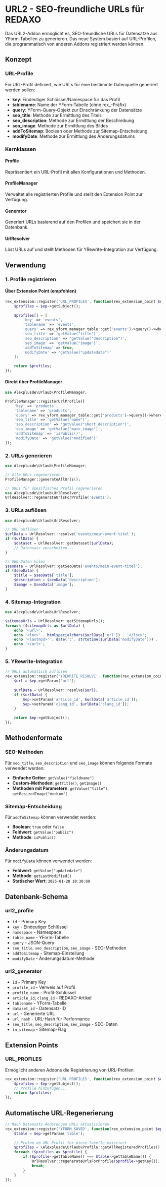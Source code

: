 # URL2 - SEO-freundliche URLs für REDAXO

Das URL2-Addon ermöglicht es, SEO-freundliche URLs für Datensätze aus YForm-Tabellen zu generieren. Das neue System basiert auf URL-Profilen, die programmatisch von anderen Addons registriert werden können.

## Konzept

### URL-Profile

Ein URL-Profil definiert, wie URLs für eine bestimmte Datenquelle generiert werden sollen:

- **key**: Eindeutiger Schlüssel/Namespace für das Profil
- **tablename**: Name der YForm-Tabelle (ohne rex_-Präfix)
- **query**: YForm-Query-Objekt zur Einschränkung der Datensätze
- **seo_title**: Methode zur Ermittlung des Titels
- **seo_description**: Methode zur Ermittlung der Beschreibung  
- **seo_image**: Methode zur Ermittlung des Bildes
- **addToSitemap**: Boolean oder Methode zur Sitemap-Entscheidung
- **modifyDate**: Methode zur Ermittlung des Änderungsdatums

### Kernklassen

#### Profile

Repräsentiert ein URL-Profil mit allen Konfigurationen und Methoden.

#### ProfileManager

Verwaltet alle registrierten Profile und stellt den Extension Point zur Verfügung.

#### Generator

Generiert URLs basierend auf den Profilen und speichert sie in der Datenbank.

#### UrlResolver

Löst URLs auf und stellt Methoden für YRewrite-Integration zur Verfügung.

## Verwendung

### 1. Profile registrieren

#### Über Extension Point (empfohlen)

```php
rex_extension::register('URL_PROFILES', function(rex_extension_point $ep) {
    $profiles = $ep->getSubject();
    
    $profiles[] = [
        'key' => 'events',
        'tablename' => 'events',
        'query' => rex_yform_manager_table::get('events')->query()->where('status', 1),
        'seo_title' => 'getValue("title")',
        'seo_description' => 'getValue("description")',
        'seo_image' => 'getValue("image")',
        'addToSitemap' => true,
        'modifyDate' => 'getValue("updatedate")'
    ];
    
    return $profiles;
});
```

#### Direkt über ProfileManager

```php
use Alexplusde\Urlaub\ProfileManager;

ProfileManager::registerUrlProfile([
    'key' => 'products',
    'tablename' => 'products',
    'query' => rex_yform_manager_table::get('products')->query()->where('active', 1),
    'seo_title' => 'getValue("name")',
    'seo_description' => 'getValue("short_description")',
    'seo_image' => 'getValue("main_image")',
    'addToSitemap' => 'isPublic()',
    'modifyDate' => 'getValue("modified")'
]);
```

### 2. URLs generieren

```php
use Alexplusde\Urlaub\ProfileManager;

// Alle URLs regenerieren
ProfileManager::generateAllUrls();

// URLs für spezifisches Profil regenerieren
use Alexplusde\Urlaub\UrlResolver;
UrlResolver::regenerateUrlsForProfile('events');
```

### 3. URLs auflösen

```php
use Alexplusde\Urlaub\UrlResolver;

// URL auflösen
$urlData = UrlResolver::resolve('events/mein-event-titel');
if ($urlData) {
    $dataset = UrlResolver::getDataset($urlData);
    // Datensatz verarbeiten...
}

// SEO-Daten holen
$seoData = UrlResolver::getSeoData('events/mein-event-titel');
if ($seoData) {
    $title = $seoData['title'];
    $description = $seoData['description'];
    $image = $seoData['image'];
}
```

### 4. Sitemap-Integration

```php
use Alexplusde\Urlaub\UrlResolver;

$sitemapUrls = UrlResolver::getSitemapUrls();
foreach ($sitemapUrls as $urlData) {
    echo '<url>';
    echo '<loc>' . htmlspecialchars($urlData['url']) . '</loc>';
    echo '<lastmod>' . date('c', strtotime($urlData['modifyDate'])) . '</lastmod>';
    echo '</url>';
}
```

### 5. YRewrite-Integration

```php
// URLs automatisch auflösen
rex_extension::register('YREWRITE_RESOLVE', function(rex_extension_point $ep) {
    $url = $ep->getParam('url');
    
    $urlData = UrlResolver::resolve($url);
    if ($urlData) {
        $ep->setParam('article_id', $urlData['article_id']);
        $ep->setParam('clang_id', $urlData['clang_id']);
    }
    
    return $ep->getSubject();
});
```

## Methodenformate

### SEO-Methoden

Für `seo_title`, `seo_description` und `seo_image` können folgende Formate verwendet werden:

- **Einfache Getter**: `getValue("fieldname")`
- **Custom-Methoden**: `getTitle()`, `getImage()`
- **Methoden mit Parametern**: `getValue("title")`, `getResizedImage("medium")`

### Sitemap-Entscheidung

Für `addToSitemap` können verwendet werden:

- **Boolean**: `true` oder `false`
- **Feldwert**: `getValue("public")`
- **Methode**: `isPublic()`

### Änderungsdatum

Für `modifyDate` können verwendet werden:

- **Feldwert**: `getValue("updatedate")`
- **Methode**: `getLastModified()`
- **Statischer Wert**: `2025-01-20 10:30:00`

## Datenbank-Schema

### url2_profile

- `id` - Primary Key
- `key` - Eindeutiger Schlüssel
- `namespace` - Namespace
- `table_name` - YForm-Tabelle
- `query` - JSON-Query
- `seo_title`, `seo_description`, `seo_image` - SEO-Methoden
- `addToSitemap` - Sitemap-Einstellung
- `modifyDate` - Änderungsdatum-Methode

### url2_generator

- `id` - Primary Key
- `profile_id` - Verweis auf Profil
- `profile_name` - Profil-Schlüssel
- `article_id`, `clang_id` - REDAXO-Artikel
- `tablename` - YForm-Tabelle
- `dataset_id` - Datensatz-ID
- `url` - Generierte URL
- `url_hash` - URL-Hash für Performance
- `seo_title`, `seo_description`, `seo_image` - SEO-Daten
- `in_sitemap` - Sitemap-Flag

## Extension Points

### URL_PROFILES

Ermöglicht anderen Addons die Registrierung von URL-Profilen.

```php
rex_extension::register('URL_PROFILES', function(rex_extension_point $ep) {
    $profiles = $ep->getSubject();
    // Profile hinzufügen...
    return $profiles;
});
```

## Automatische URL-Regenerierung

```php
// Nach Datensatz-Änderungen URLs aktualisieren
rex_extension::register('YFORM_SAVED', function(rex_extension_point $ep) {
    $table = $ep->getParam('table');
    
    // Prüfen ob URL-Profil für diese Tabelle existiert
    $profiles = \Alexplusde\Urlaub\Profile::getAllRegisteredProfiles();
    foreach ($profiles as $profile) {
        if ($profile->getTableName() === $table->getTableName()) {
            UrlResolver::regenerateUrlsForProfile($profile->getKey());
            break;
        }
    }
});
```
